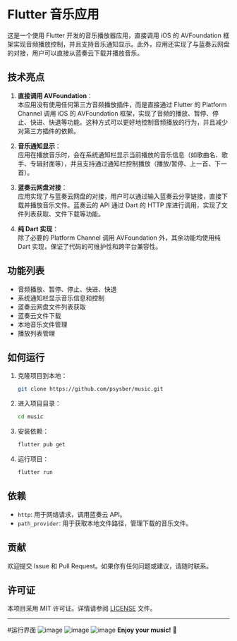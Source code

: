 # Flutter 音乐应用

这是一个使用 Flutter 开发的音乐播放器应用，直接调用 iOS 的 AVFoundation 框架实现音频播放控制，并且支持音乐通知显示。此外，应用还实现了与蓝奏云网盘的对接，用户可以直接从蓝奏云下载并播放音乐。

## 技术亮点

1. **直接调用 AVFoundation**：  
   本应用没有使用任何第三方音频播放插件，而是直接通过 Flutter 的 Platform Channel 调用 iOS 的 AVFoundation 框架，实现了音频的播放、暂停、停止、快进、快退等功能。这种方式可以更好地控制音频播放的行为，并且减少对第三方插件的依赖。

2. **音乐通知显示**：  
   应用在播放音乐时，会在系统通知栏显示当前播放的音乐信息（如歌曲名、歌手、专辑封面等），并且支持通过通知栏控制播放（播放/暂停、上一首、下一首）。

3. **蓝奏云网盘对接**：  
   应用实现了与蓝奏云网盘的对接，用户可以通过输入蓝奏云分享链接，直接下载并播放音乐文件。蓝奏云的 API 通过 Dart 的 HTTP 库进行调用，实现了文件列表获取、文件下载等功能。

4. **纯 Dart 实现**：  
   除了必要的 Platform Channel 调用 AVFoundation 外，其余功能均使用纯 Dart 实现，保证了代码的可维护性和跨平台兼容性。

## 功能列表

- 音频播放、暂停、停止、快进、快退
- 系统通知栏显示音乐信息和控制
- 蓝奏云网盘文件列表获取
- 蓝奏云文件下载
- 本地音乐文件管理
- 播放列表管理

## 如何运行

1. 克隆项目到本地：
   ```bash
   git clone https://github.com/psysber/music.git
   ```

2. 进入项目目录：
   ```bash
   cd music
   ```

3. 安装依赖：
   ```bash
   flutter pub get
   ```

4. 运行项目：
   ```bash
   flutter run
   ```

## 依赖

- `http`: 用于网络请求，调用蓝奏云 API。
- `path_provider`: 用于获取本地文件路径，管理下载的音乐文件。
## 贡献

欢迎提交 Issue 和 Pull Request。如果你有任何问题或建议，请随时联系。

## 许可证

本项目采用 MIT 许可证。详情请参阅 [LICENSE](LICENSE) 文件。

---

#运行界面
![image](https://github.com/user-attachments/assets/ad9e52bc-3714-4992-800f-0295f16e06bb)
![image](https://github.com/user-attachments/assets/37aa5adc-03c4-46bd-987c-3dfc9d5840e7)
![image](https://github.com/user-attachments/assets/a1187f1a-96e6-4192-aeb3-ea284bbde69e)
**Enjoy your music!** 🎵
